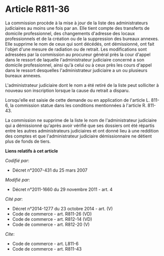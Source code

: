 # Article R811-36

La commission procède à la mise à jour de la liste des administrateurs judiciaires au moins une fois par an. Elle tient
compte des transferts de domicile professionnel, des changements d'adresse des locaux professionnels et de la création ou de
la suppression des bureaux annexes. Elle supprime le nom de ceux qui sont décédés, ont démissionné, ont fait l'objet d'une
mesure de radiation ou de retrait. Les modifications sont adressées par la commission au procureur général près la cour
d'appel dans le ressort de laquelle l'administrateur judiciaire concerné a son domicile professionnel, ainsi qu'à celui ou à
ceux près les cours d'appel dans le ressort desquelles l'administrateur judiciaire a un ou plusieurs bureaux annexes. 

L'administrateur judiciaire dont le nom a été retiré de la liste peut solliciter à nouveau son inscription lorsque la cause
du retrait a disparu. 

Lorsqu'elle est saisie de cette demande ou en application de l'article L. 811-6, la commission statue dans les conditions
mentionnées à l'article R. 811-43. 

La commission ne supprime de la liste le nom de l'administrateur judiciaire qui a démissionné qu'après avoir vérifié que ses
dossiers ont été répartis entre les autres administrateurs judiciaires et ont donné lieu à une reddition des comptes et que
l'administrateur judiciaire démissionnaire ne détient plus de fonds de tiers.

**Liens relatifs à cet article**

_Codifié par_:

  - Décret n°2007-431 du 25 mars 2007

_Modifié par_:

  - Décret n°2011-1660 du 29 novembre 2011 - art. 4

_Cité par_:

  - Décret n°2014-1277 du 23 octobre 2014 - art. (V)
  - Code de commerce - art. R811-26 (VD)
  - Code de commerce - art. R812-14 (VD)
  - Code de commerce - art. R812-20 (V)

_Cite_:

  - Code de commerce - art. L811-6
  - Code de commerce - art. R811-43
